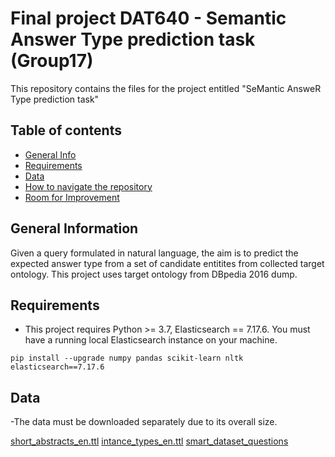 # Final project DAT640 - Semantic Answer Type prediction task (Group17)

This repository contains the files for the project entitled "SeMantic AnsweR Type prediction task"

## Table of contents


* [General Info](#general-information)
* [Requirements](#requiements)
* [Data](#data)
* [How to navigate the repository](#how-to-navigate-the-repository)
* [Room for Improvement](#room-for-improvement)



## General Information

Given a query formulated in natural language, the aim is to predict the expected answer type from a set of candidate entitites from collected target ontology. 
This project uses target ontology from DBpedia 2016 dump.


## Requirements

- This project requires Python >= 3.7, Elasticsearch == 7.17.6. You must have a running local Elasticsearch instance on your machine.

```
pip install --upgrade numpy pandas scikit-learn nltk elasticsearch==7.17.6
```

## Data 

-The data must be downloaded separately due to its overall size.

[short_abstracts_en.ttl]([http://downloads.dbpedia.org/2016-10/core/short_abstracts_en.ttl.bz2)
[intance_types_en.ttl](http://downloads.dbpedia.org/2016-10/core/instance_types_en.ttl.bz2)
[smart_dataset_questions](https://github.com/smart-task/smart-dataset/tree/master/datasets/DBpedia)
